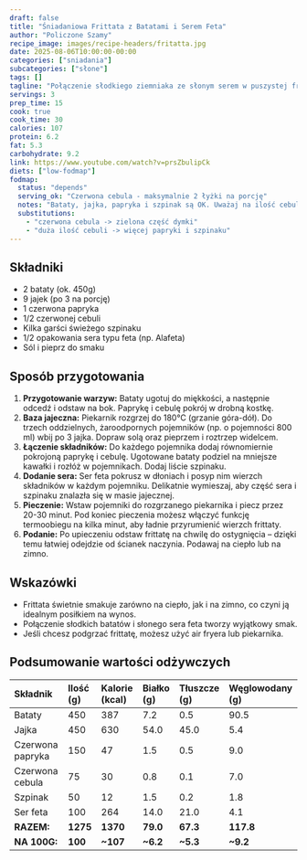 ```yaml
---
draft: false
title: "Śniadaniowa Frittata z Batatami i Serem Feta"
author: "Policzone Szamy"
recipe_image: images/recipe-headers/fritatta.jpg
date: 2025-08-06T10:00:00-00:00
categories: ["sniadania"]
subcategories: ["słone"]
tags: []
tagline: "Połączenie słodkiego ziemniaka ze słonym serem w puszystej frittacie."
servings: 3
prep_time: 15
cook: true
cook_time: 30
calories: 107
protein: 6.2
fat: 5.3
carbohydrate: 9.2
link: https://www.youtube.com/watch?v=prsZbulipCk
diets: ["low-fodmap"]
fodmap:
  status: "depends"
  serving_ok: "Czerwona cebula - maksymalnie 2 łyżki na porcję"
  notes: "Bataty, jajka, papryka i szpinak są OK. Uważaj na ilość cebuli."
  substitutions:
    - "czerwona cebula -> zielona część dymki"
    - "duża ilość cebuli -> więcej papryki i szpinaku"
---
```


## Składniki
*   2 bataty (ok. 450g)
*   9 jajek (po 3 na porcję)
*   1 czerwona papryka
*   1/2 czerwonej cebuli
*   Kilka garści świeżego szpinaku
*   1/2 opakowania sera typu feta (np. Alafeta)
*   Sól i pieprz do smaku

## Sposób przygotowania
1.  **Przygotowanie warzyw:** Bataty ugotuj do miękkości, a następnie odcedź i odstaw na bok. Paprykę i cebulę pokrój w drobną kostkę.
2.  **Baza jajeczna:** Piekarnik rozgrzej do 180°C (grzanie góra-dół). Do trzech oddzielnych, żaroodpornych pojemników (np. o pojemności 800 ml) wbij po 3 jajka. Dopraw solą oraz pieprzem i roztrzep widelcem.
3.  **Łączenie składników:** Do każdego pojemnika dodaj równomiernie pokrojoną paprykę i cebulę. Ugotowane bataty podziel na mniejsze kawałki i rozłóż w pojemnikach. Dodaj liście szpinaku.
4.  **Dodanie sera:** Ser feta pokrusz w dłoniach i posyp nim wierzch składników w każdym pojemniku. Delikatnie wymieszaj, aby część sera i szpinaku znalazła się w masie jajecznej.
5.  **Pieczenie:** Wstaw pojemniki do rozgrzanego piekarnika i piecz przez 20-30 minut. Pod koniec pieczenia możesz włączyć funkcję termoobiegu na kilka minut, aby ładnie przyrumienić wierzch frittaty.
6.  **Podanie:** Po upieczeniu odstaw frittatę na chwilę do ostygnięcia – dzięki temu łatwiej odejdzie od ścianek naczynia. Podawaj na ciepło lub na zimno.

## Wskazówki
*   Frittata świetnie smakuje zarówno na ciepło, jak i na zimno, co czyni ją idealnym posiłkiem na wynos.
*   Połączenie słodkich batatów i słonego sera feta tworzy wyjątkowy smak.
*   Jeśli chcesz podgrzać frittatę, możesz użyć air fryera lub piekarnika.

## Podsumowanie wartości odżywczych

| Składnik | Ilość (g) | Kalorie (kcal) | Białko (g) | Tłuszcze (g) | Węglowodany (g) |
|:---|:---|:---|:---|:---|:---|
| Bataty | 450 | 387 | 7.2 | 0.5 | 90.5 |
| Jajka | 450 | 630 | 54.0 | 45.0 | 5.4 |
| Czerwona papryka | 150 | 47 | 1.5 | 0.5 | 9.0 |
| Czerwona cebula | 75 | 30 | 0.8 | 0.1 | 7.0 |
| Szpinak | 50 | 12 | 1.5 | 0.2 | 1.8 |
| Ser feta | 100 | 264 | 14.0 | 21.0 | 4.1 |
| **RAZEM:** | **1275** | **1370** | **79.0** | **67.3** | **117.8** |
| **NA 100G:** | **100** | **~107** | **~6.2** | **~5.3** | **~9.2** |